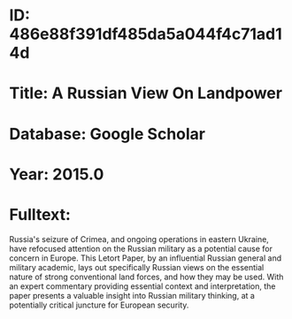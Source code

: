 # ID: 486e88f391df485da5a044f4c71ad14d
# Title: A Russian View On Landpower
# Database: Google Scholar
# Year: 2015.0
# Fulltext:
Russia's seizure of Crimea, and ongoing operations in eastern Ukraine, have refocused attention on the Russian military as a potential cause for concern in Europe.
This Letort Paper, by an influential Russian general and military academic, lays out specifically Russian views on the essential nature of strong conventional land forces, and how they may be used.
With an expert commentary providing essential context and interpretation, the paper presents a valuable insight into Russian military thinking, at a potentially critical juncture for European security.